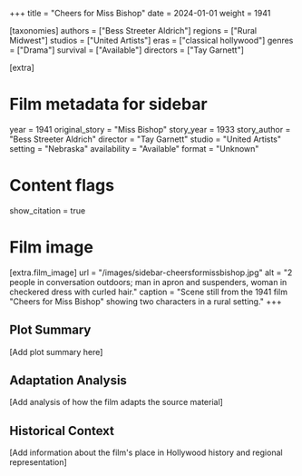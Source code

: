 +++
title = "Cheers for Miss Bishop"
date = 2024-01-01
weight = 1941

[taxonomies]
authors = ["Bess Streeter Aldrich"]
regions = ["Rural Midwest"]
studios = ["United Artists"]
eras = ["classical hollywood"]
genres = ["Drama"]
survival = ["Available"]
directors = ["Tay Garnett"]

[extra]
# Film metadata for sidebar
year = 1941
original_story = "Miss Bishop"
story_year = 1933
story_author = "Bess Streeter Aldrich"
director = "Tay Garnett"
studio = "United Artists"
setting = "Nebraska"
availability = "Available"
format = "Unknown"

# Content flags
show_citation = true

# Film image
[extra.film_image]
url = "/images/sidebar-cheersformissbishop.jpg"
alt = "2 people in conversation outdoors; man in apron and suspenders, woman in checkered dress with curled hair."
caption = "Scene still from the 1941 film \"Cheers for Miss Bishop\" showing two characters in a rural setting."
+++

## Plot Summary

[Add plot summary here]

## Adaptation Analysis

[Add analysis of how the film adapts the source material]

## Historical Context

[Add information about the film's place in Hollywood history and regional representation]


